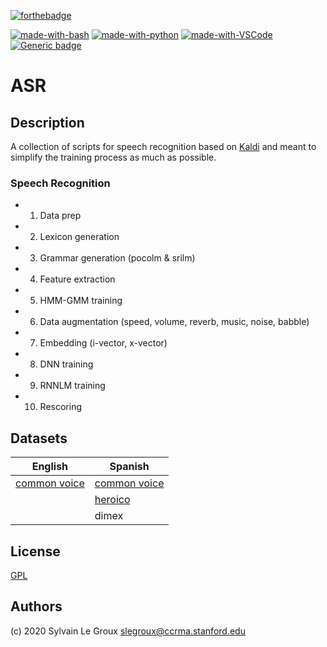 [![forthebadge](https://forthebadge.com/images/badges/built-with-love.svg)](https://forthebadge.com)

[![made-with-bash](https://img.shields.io/badge/Made%20with-Bash-1f425f.svg)](https://www.gnu.org/software/bash/)
[![made-with-python](https://img.shields.io/badge/Made%20with-Python-1f425f.svg)](https://www.python.org/)
[![made-with-VSCode](https://img.shields.io/badge/Made%20for-VSCode-1f425f.svg)](https://code.visualstudio.com/)
[![Generic badge](https://img.shields.io/badge/Made%20for-Kaldi-1f425f.svg)](https://shields.io/)

# ASR
## Description
A collection of scripts for speech recognition based on [Kaldi](https://github.com/kaldi-asr/kaldi) and meant to simplify the training process as much as possible.

### Speech Recognition
- 1. Data prep
- 2. Lexicon generation
- 3. Grammar generation (pocolm & srilm)
- 4. Feature extraction
- 5. HMM-GMM training
- 6. Data augmentation (speed, volume, reverb, music, noise, babble)
- 7. Embedding (i-vector, x-vector)
- 8. DNN training
- 9. RNNLM training
- 10. Rescoring


## Datasets
| English | Spanish |
| --- | --- |
| [common voice](https://commonvoice.mozilla.org/en/datasets) | [common voice](https://commonvoice.mozilla.org/en/datasets) |
| | [heroico](https://www.openslr.org/resources.php) |
| | dimex |


## License
[GPL](https://www.gnu.org/licenses/gpl-3.0-standalone.html)

## Authors
(c) 2020 Sylvain Le Groux <slegroux@ccrma.stanford.edu>
